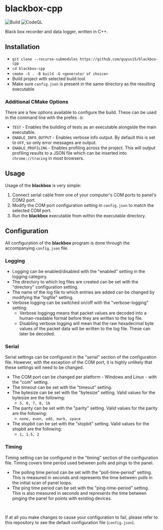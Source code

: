 # blackbox-cpp

![Build](https://github.com/guyus15/blackbox-cpp/actions/workflows/build.yml/badge.svg)
![CodeQL](https://github.com/guyus15/blackbox-cpp/actions/workflows/codeql.yml/badge.svg)

Black box recorder and data logger, written in C++.

## Installation
- `git clone --recurse-submodules https://github.com/guyus15/blackbox-cpp`
- `cd blackbox-cpp`
- `cmake -S . -B build -G <generator of choice>`
- Build project with selected build tool
- Make sure `config.json` is present in the same directory as the resulting executable

### Additional CMake Options
There are a few options available to configure the build. These can be used in the command line with the prefex `-D`:
- `TEST` - Enables the building of tests as an executable alongside the main executable.
- `ENABLE_INFO_OUTPUT` - Enables verbose info output. By default this is set to `OFF`, so only
  error messages are output.
- `ENABLE_PROFILING` - Enables profiling across the project. This will output profiling results to a 
  JSON file which can be inserted into `chrome://tracing` in most browsers.

## Usage
Usage of the **blackbox** is very simple:
1. Connect serial cable from one of your computer's COM ports to panel's COM2 port.
2. Modify the COM port configuration setting in `config.json` to match the
selected COM port.
3. Run the **blackbox** executable from within the executable directory.

## Configuration
All configuration of the **blackbox** program is done through the accompanying `config.json` file.

### Logging
- Logging can be enabled/disabled with the "enabled" setting in the logging category.
- The directory to which log files are created can be set with the "directory" configuration setting.
- The name of the log file to which entries are added can be changed by modifying the "logfile" setting.
- Verbose logging can be switched on/off with the "verbose-logging" setting:
  - Verbose loggingg means that packet values are decoded into a human-readable format before they are written
    to the log file.
  - Disabling verbose logging will mean that the raw hexadecimal byte values of the packet data will be written
    to the log file. These can later be decoded.
    
### Serial
Serial settings can be configured in the "serial" section of the configuration file. However, with the exception of the COM port, it is highly unlikely that 
these settings will need to be changed.

- The COM port can be changed per platform - Windows and Linux - with the "com" setting.
- The timeout can be set with the "timeout" setting.
- The bytesize can be set with the "bytesize" setting. Valid values for the bytesize are the following:
  - `5, 6, 7, 8, 16`
- The parity can be set with the "parity" setting. Valid values for the parity are the following:
  - `none, even, odd, mark, space`
- The stopbit can be set with the "stopbit" setting. Valid values for the stopbit are the following:
  - `1, 1.5, 2`
  
### Timing
Timing setting can be configured in the "timing" section of the configuration file. Timing covers time period used between polls and pings to the panel.

- The polling time period can be set with the "poll-time-period" setting. This is measured in seconds and represents the time between polls in the initial scan of panel loops.
- The ping time period can be set with the "ping-time-period" setting. This is also measured in seconds and represents the time between pinging the panel for points with existing devices.

<br />

If at all you make changes to cause your configuration to fail, please refer to this repository to see the default configuration file (`config.json`).
